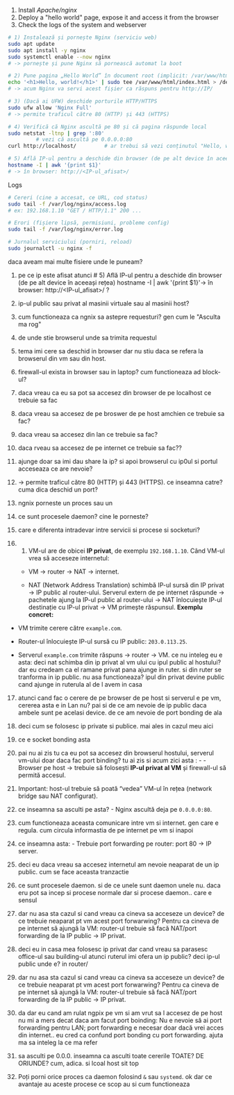 
1. Install _Apache/nginx_ 
2. Deploy a "hello world" page, expose it and access it from the browser
3. Check the logs of the system and webserver

```bash
# 1) Instalează și pornește Nginx (serviciu web)
sudo apt update
sudo apt install -y nginx
sudo systemctl enable --now nginx
# -> pornește și pune Nginx să pornească automat la boot

# 2) Pune pagina „Hello World” în document root (implicit: /var/www/html)
echo '<h1>Hello, world!</h1>' | sudo tee /var/www/html/index.html > /dev/null
# -> acum Nginx va servi acest fișier ca răspuns pentru http://IP/

# 3) (Dacă ai UFW) deschide porturile HTTP/HTTPS
sudo ufw allow 'Nginx Full'
# -> permite traficul către 80 (HTTP) și 443 (HTTPS)

# 4) Verifică că Nginx ascultă pe 80 și că pagina răspunde local
sudo netstat -ltnp | grep ':80'
         # vezi că ascultă pe 0.0.0.0:80
curl http://localhost/         # ar trebui să vezi conținutul "Hello, world!"

# 5) Află IP-ul pentru a deschide din browser (de pe alt device în aceeași rețea)
hostname -I | awk '{print $1}'
# -> în browser: http://<IP-ul_afisat>/

```

Logs

```bash
# Cereri (cine a accesat, ce URL, cod status)
sudo tail -f /var/log/nginx/access.log
# ex: 192.168.1.10 "GET / HTTP/1.1" 200 ...

# Erori (fișiere lipsă, permisiuni, probleme config)
sudo tail -f /var/log/nginx/error.log

# Jurnalul serviciului (porniri, reload)
sudo journalctl -u nginx -f

```

daca aveam mai multe fisiere unde le puneam?



1. pe ce ip este afisat atunci # 5) Află IP-ul pentru a deschide din browser (de pe alt device în aceeași rețea) hostname -I | awk '{print $1}'-> în browser: http://<IP-ul_afisat>/ ?
2. ip-ul public sau privat al masinii virtuale sau al masinii host? 
3. cum functioneaza ca ngnix sa astepre requesturi? gen cum le "Asculta ma rog"
4. de unde stie browserul unde sa trimita requestul
5. tema imi cere sa deschid in browser dar nu stiu daca se refera la browserul din vm sau din host.
6. firewall-ul exista in browser sau in laptop? cum functioneaza ad block-ul?
7. daca vreau ca eu sa pot sa  accesez din browser de pe localhost ce trebuie sa fac
8. daca vreau sa accesez de pe broswer de pe host amchien ce trebuie sa fac?
9. daca vreau sa accesez din lan ce trebuie sa fac?
10. daca rveau sa accesez de pe internet ce trebuie sa fac??
11. ajunge doar sa imi dau share la ip? si apoi browserul cu ip0ul si portul acceseaza ce are nevoie?
12.  -> permite traficul către 80 (HTTP) și 443 (HTTPS). ce inseamna catre? cuma dica deschid un port?
13. ngnix porneste un proces sau un 
14. ce sunt procesele daemon? cine le porneste? 
15. care e diferenta intradevar intre servicii si procese si socketuri?
16. 1. VM-ul are de obicei **IP privat**, de exemplu `192.168.1.10`.
    Când VM-ul vrea să acceseze internetul:
    
    - VM → router → NAT → internet.
        
    - NAT (Network Address Translation) schimbă IP-ul sursă din IP privat → IP public al router-ului.
        Serverul extern de pe internet răspunde → pachetele ajung la IP-ul public al router-ului → NAT înlocuiește IP-ul destinație cu IP-ul privat → VM primește răspunsul.
**Exemplu concret:**

- VM trimite cerere către `example.com`.
    
- Router-ul înlocuiește IP-ul sursă cu IP public: `203.0.113.25`.
    
- Serverul `example.com` trimite răspuns → router → VM.
ce nu inteleg eu e asta: deci nat schimba din ip privat al vm ului cu ipul public al hostului? dar eu credeam ca el ramane privat pana ajunge in ruter. si din ruter se tranforma in ip public. nu asa functioneaza? ipul din privat devine public cand ajunge in ruterula al de l avem in casa

17. atunci cand fac o cerere de pe browser de pe host si serverul e pe vm, cererea asta e in Lan nu? pai si de ce am nevoie de ip public daca ambele sunt pe acelasi device. de ce am nevoie de port bonding de ala





18. deci cum se folosesc ip private si publice. mai ales in cazul meu aici
19. ce e socket bonding asta

20. pai nu ai zis tu ca eu pot sa accesez din browserul hostului, serverul vm-ului doar daca fac port binding? tu ai zis si acum zici asta : - - Browser pe host → trebuie să folosești **IP-ul privat al VM** și firewall-ul să permită accesul.
        
21. Important: host-ul trebuie să poată “vedea” VM-ul în rețea (network bridge sau NAT configurat).
22. ce inseamna sa asculti pe asta? - Nginx ascultă deja pe `0.0.0.0:80`.
23. cum functioneaza aceasta comunicare intre vm si internet. gen care e regula. cum circula informastia de pe internet pe vm si inapoi
24. ce inseamna asta: - Trebuie port forwarding pe router: port 80 → IP server.
25. deci eu daca vreau sa accesez internetul am nevoie neaparat de un ip public. cum se face aceasta tranzactie
26. ce sunt procesele daemon. si de ce unele sunt daemon unele nu. daca eru pot sa incep si procese normale dar si procese daemon.. care e sensul
27. dar nu asa sta cazul si cand vreau ca cineva sa acceseze un device? de ce trebuie neaparat pt vm acest port forwarwing? Pentru ca cineva de pe internet să ajungă la VM: router-ul trebuie să facă NAT/port forwarding de la IP public → IP privat.
28. deci eu in casa mea folosesc ip privat dar cand vreau sa parasesc office-ul sau building-ul atunci ruterul imi ofera un ip public? deci ip-ul public unde e? in router/
29. dar nu asa sta cazul si cand vreau ca cineva sa acceseze un device? de ce trebuie neaparat pt vm acest port forwarwing? Pentru ca cineva de pe internet să ajungă la VM: router-ul trebuie să facă NAT/port forwarding de la IP public → IP privat.
30. da dar eu cand am rulat ngpix pe vm si am vrut sa l accesez de pe host  nu mi a mers decat daca am facut port boinding: Nu e nevoie să ai port forwarding pentru LAN; port forwarding e necesar doar dacă vrei acces din internet.. eu cred ca confund port bonding cu port forwarding. ajuta ma sa inteleg la ce ma refer
31. sa asculti pe 0.0.0. inseamna ca asculti toate cererile TOATE? DE ORIUNDE? cum, adica. si lcoal host sit top
32. Poți porni orice proces ca daemon folosind `&` sau `systemd`. ok dar ce avantaje au aceste procese ce scop au si cum functioneaza

